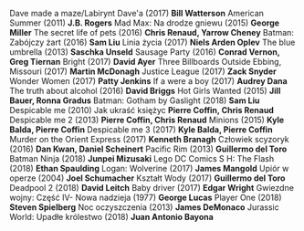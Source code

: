Dave made a maze/Labirynt Dave'a (2017) **Bill Watterson**
American Summer (2011) **J.B. Rogers**
Mad Max: Na drodze gniewu (2015) **George Miller**
The secret life of pets (2016) **Chris Renaud, Yarrow Cheney**
Batman: Zabójczy żart (2016) **Sam Liu**
Linia życia (2017) **Niels Arden Oplev**
The blue umbrella (2013) **Saschka Unseld**
Sausage Party (2016) **Conrad Vernon, Greg Tiernan**
Bright (2017) **David Ayer**
Three Billboards Outside Ebbing, Missouri (2017) **Martin McDonagh**
Justice League (2017) **Zack Snyder**
Wonder Women (2017) **Patty Jenkins**
If a were a boy (2017) **Audrey Dana**
The truth about alcohol (2016) **David Briggs**
Hot Girls Wanted (2015) **Jill Bauer, Ronna Gradus**
Batman: Gotham by Gaslight (2018) **Sam Liu**
Despicable me (2010) Jak ukraść księżyc **Pierre Coffin, Chris Renaud**
Despicable me 2 (2013) **Pierre Coffin, Chris Renaud**
Minions (2015) **Kyle Balda, Pierre Coffin**
Despicable me 3 (2017) **Kyle Balda, Pierre Coffin**
Murder on the Orient Express (2017) **Kenneth Branagh**
Człowiek scyzoryk (2016) **Dan Kwan, Daniel Scheinert**
Pacific Rim (2013) **Guillermo del Toro**
Batman Ninja (2018) **Junpei Mizusaki**
Lego DC Comics S H: The Flash (2018) **Ethan Spaulding**
Logan: Wolverine (2017) **James Mangold**
Upiór w operze (2004) **Joel Schumacher**
Kształt Wody (2017) **Guillermo del Toro**
Deadpool 2 (2018) **David Leitch**
Baby driver (2017) **Edgar Wright**
Gwiezdne wojny: Część IV- Nowa nadzieja (1977) **George Lucas**
Player One (2018) **Steven Spielberg**
Noc oczyszczenia (2013) **James DeMonaco**
Jurassic World: Upadłe królestwo (2018) **Juan Antonio Bayona**
